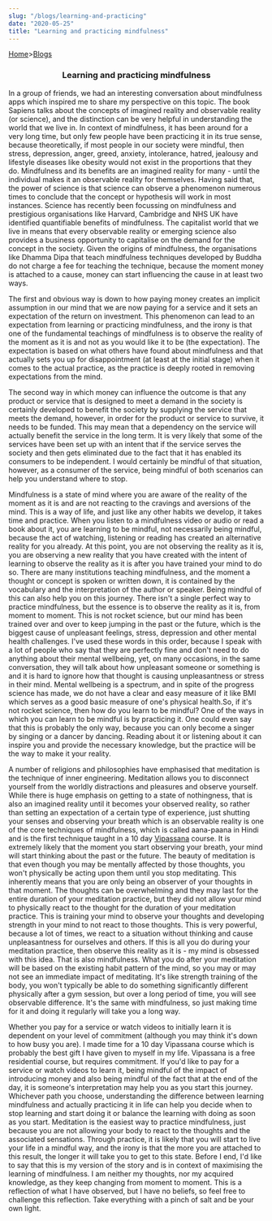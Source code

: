 ```yaml
---
slug: "/blogs/learning-and-practicing"
date: "2020-05-25"
title: "Learning and practicing mindfulness"
---
```


[Home](/)>[Blogs](/blogs)

### <p align="center">Learning and practicing mindfulness</p>

In a group of friends, we had an interesting conversation about mindfulness apps which inspired me to share my perspective on this topic. The book Sapiens talks about the concepts of imagined reality and observable reality (or science), and the distinction can be very helpful in understanding the world that we live in. In context of mindfulness, it has been around for a very long time, but only few people have been practicing it in its true sense, because theoretically, if most people in our society were mindful, then stress, depression, anger, greed, anxiety, intolerance, hatred, jealousy and lifestyle diseases like obesity would not exist in the proportions that they do. Mindfulness and its benefits are an imagined reality for many - until the individual makes it an observable reality for themselves. Having said that, the power of science is that science can observe a phenomenon numerous times to conclude that the concept or hypothesis will work in most instances. Science has recently been focussing on mindfulness and prestigious organisations like Harvard, Cambridge and NHS UK have identified quantifiable benefits of mindfulness. The capitalist world that we live in means that every observable reality or emerging science also provides a business opportunity to capitalise on the demand for the concept in the society. Given the origins of mindfulness, the organisations like Dhamma Dipa that teach mindfulness techniques developed by Buddha do not charge a fee for teaching the technique, because the moment money is attached to a cause, money can start influencing the cause in at least two ways. 

The first and obvious way is down to how paying money creates an implicit assumption in our mind that we are now paying for a service and it sets an expectation of the return on investment. This phenomenon can lead to an expectation from learning or practicing mindfulness, and the irony is that one of the fundamental teachings of mindfulness is to observe the reality of the moment as it is and not as you would like it to be (the expectation). The expectation is based on what others have found about mindfulness and that actually sets you up for disappointment (at least at the initial stage) when it comes to the actual practice, as the practice is deeply rooted in removing expectations from the mind. 

The second way in which money can influence the outcome is that any product or service that is designed to meet a demand in the society is certainly developed to benefit the society by supplying the service that meets the demand, however, in order for the product or service to survive, it needs to be funded. This may mean that a dependency on the service will actually benefit the service in the long term. It is very likely that some of the services have been set up with an intent that if the service serves the society and then gets eliminated due to the fact that it has enabled its consumers to be independent. I would certainly be mindful of that situation, however, as a consumer of the service, being mindful of both scenarios can help you understand where to stop.   

Mindfulness is a state of mind where you are aware of the reality of the moment as it is and are not reacting to the cravings and aversions of the mind. This is a way of life, and just like any other habits we develop, it takes time and practice. When you listen to a mindfulness video or audio or read a book about it, you are learning to be mindful, not necessarily being mindful, because the act of watching, listening or reading has created an alternative reality for you already. At this point, you are not observing the reality as it is, you are observing a new reality that you have created with the intent of learning to observe the reality as it is after you have trained your mind to do so. There are many institutions teaching mindfulness, and the moment a thought or concept is spoken or written down, it is contained by the vocabulary and the interpretation of the author or speaker. Being mindful of this can also help you on this journey. There isn't a single perfect way to practice mindfulness, but the essence is to observe the reality as it is, from moment to moment. This is not rocket science, but our mind has been trained over and over to keep jumping in the past or the future, which is the biggest cause of unpleasant feelings, stress, depression and other mental health challenges. I've used these words in this order, because I speak with a lot of people who say that they are perfectly fine and don't need to do anything about their mental wellbeing, yet, on many occasions, in the same conversation, they will talk about how unpleasant someone or something is and it is hard to ignore how that thought is causing unpleasantness or stress in their mind. Mental wellbeing is a spectrum, and in spite of the progress science has made, we do not have a clear and easy measure of it like BMI which serves as a good basic measure of one's physical health.So, if it's not rocket science, then how do you learn to be mindful? One of the ways in which you can learn to be mindful is by practicing it. One could even say that this is probably the only way, because you can only become a singer by singing or a dancer by dancing. Reading about it or listening about it can inspire you and provide the necessary knowledge, but the practice will be the way to make it your reality. 

A number of religions and philosophies have emphasised that meditation is the technique of inner engineering. Meditation allows you to disconnect yourself from the worldly distractions and pleasures and observe yourself. While there is huge emphasis on getting to a state of nothingness, that is also an imagined reality until it becomes your observed reality, so rather than setting an expectation of a certain type of experience, just shutting your senses and observing your breath which is an observable reality is one of the core techniques of mindfulness, which is called aana-paana in Hindi and is the first technique taught in a 10 day [Vipassana](https://www.dhamma.org/en/about/vipassana) course. It is extremely likely that the moment you start observing your breath, your mind will start thinking about the past or the future. The beauty of meditation is that even though you may be mentally affected by those thoughts, you won't physically be acting upon them until you stop meditating. This inherently means that you are only being an observer of your thoughts in that moment. The thoughts can be overwhelming and they may last for the entire duration of your meditation practice, but they did not allow your mind to physically react to the thought for the duration of your meditation practice. This is training your mind to observe your thoughts and developing strength in your mind to not react to those thoughts. This is very powerful, because a lot of times, we react to a situation without thinking and cause unpleasantness for ourselves and others. If this is all you do during your meditation practice, then observe this reality as it is - my mind is obsessed with this idea. That is also mindfulness. What you do after your meditation will be based on the existing habit pattern of the mind, so you may or may not see an immediate impact of meditating. It's like strength training of the body, you won't typically be able to do something significantly different physically after a gym session, but over a long period of time, you will see observable difference. It's the same with mindfulness, so just making time for it and doing it regularly will take you a long way. 

Whether you pay for a service or watch videos to initially learn it is dependent on your level of commitment (although you may think it's down to how busy you are). I made time for a 10 day Vipassana course which is probably the best gift I have given to myself in my life. Vipassana is a free residential course, but requires commitment. If you'd like to pay for a service or watch videos to learn it, being mindful of the impact of introducing money and also being mindful of the fact that at the end of the day, it is someone's interpretation may help you as you start this journey. Whichever path you choose, understanding the difference between learning mindfulness and actually practicing it in life can help you decide when to stop learning and start doing it or balance the learning with doing as soon as you start. Meditation is the easiest way to practice mindfulness, just because you are not allowing your body to react to the thoughts and the associated sensations. Through practice, it is likely that you will start to live your life in a mindful way, and the irony is that the more you are attached to this result, the longer it will take you to get to this state. Before I end, I'd like to say that this is my version of the story and is in context of maximising the learning of mindfulness. I am neither my thoughts, nor my acquired knowledge, as they keep changing from moment to moment. This is a reflection of what I have observed, but I have no beliefs, so feel free to challenge this reflection. Take everything with a pinch of salt and be your own light. 


